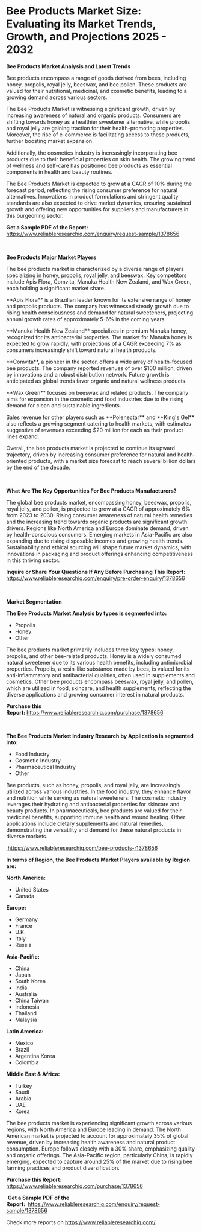 <p><h1>Bee Products Market Size: Evaluating its Market Trends, Growth, and Projections 2025 - 2032</h1></p><p><strong>Bee Products Market Analysis and Latest Trends</strong></p>
<p><p>Bee products encompass a range of goods derived from bees, including honey, propolis, royal jelly, beeswax, and bee pollen. These products are valued for their nutritional, medicinal, and cosmetic benefits, leading to a growing demand across various sectors.</p><p>The Bee Products Market is witnessing significant growth, driven by increasing awareness of natural and organic products. Consumers are shifting towards honey as a healthier sweetener alternative, while propolis and royal jelly are gaining traction for their health-promoting properties. Moreover, the rise of e-commerce is facilitating access to these products, further boosting market expansion.</p><p>Additionally, the cosmetics industry is increasingly incorporating bee products due to their beneficial properties on skin health. The growing trend of wellness and self-care has positioned bee products as essential components in health and beauty routines.</p><p>The Bee Products Market is expected to grow at a CAGR of 10% during the forecast period, reflecting the rising consumer preference for natural alternatives. Innovations in product formulations and stringent quality standards are also expected to drive market dynamics, ensuring sustained growth and offering new opportunities for suppliers and manufacturers in this burgeoning sector.</p></p>
<p><strong>Get a Sample PDF of the Report:&nbsp;</strong> <a href="https://www.reliableresearchiq.com/enquiry/request-sample/1378656?utm_campaign=3514&utm_medium=2&utm_source=Github&utm_content=ia&utm_term=30032025&utm_id=bee-products">https://www.reliableresearchiq.com/enquiry/request-sample/1378656</a></p>
<p>&nbsp;</p>
<p><strong>Bee Products Major Market Players</strong></p>
<p><p>The bee products market is characterized by a diverse range of players specializing in honey, propolis, royal jelly, and beeswax. Key competitors include Apis Flora, Comvita, Manuka Health New Zealand, and Wax Green, each holding a significant market share.</p><p>**Apis Flora** is a Brazilian leader known for its extensive range of honey and propolis products. The company has witnessed steady growth due to rising health consciousness and demand for natural sweeteners, projecting annual growth rates of approximately 5-6% in the coming years.</p><p>**Manuka Health New Zealand** specializes in premium Manuka honey, recognized for its antibacterial properties. The market for Manuka honey is expected to grow rapidly, with projections of a CAGR exceeding 7% as consumers increasingly shift toward natural health products.</p><p>**Comvita**, a pioneer in the sector, offers a wide array of health-focused bee products. The company reported revenues of over $100 million, driven by innovations and a robust distribution network. Future growth is anticipated as global trends favor organic and natural wellness products.</p><p>**Wax Green** focuses on beeswax and related products. The company aims for expansion in the cosmetic and food industries due to the rising demand for clean and sustainable ingredients. </p><p>Sales revenue for other players such as **Polenectar** and **King's Gel** also reflects a growing segment catering to health markets, with estimates suggestive of revenues exceeding $20 million for each as their product lines expand.</p><p>Overall, the bee products market is projected to continue its upward trajectory, driven by increasing consumer preference for natural and health-oriented products, with a market size forecast to reach several billion dollars by the end of the decade.</p></p>
<p>&nbsp;</p>
<p><strong>What Are The Key Opportunities For Bee Products Manufacturers?</strong></p>
<p><p>The global bee products market, encompassing honey, beeswax, propolis, royal jelly, and pollen, is projected to grow at a CAGR of approximately 6% from 2023 to 2030. Rising consumer awareness of natural health remedies and the increasing trend towards organic products are significant growth drivers. Regions like North America and Europe dominate demand, driven by health-conscious consumers. Emerging markets in Asia-Pacific are also expanding due to rising disposable incomes and growing health trends. Sustainability and ethical sourcing will shape future market dynamics, with innovations in packaging and product offerings enhancing competitiveness in this thriving sector.</p></p>
<p><strong>Inquire or Share Your Questions If Any Before Purchasing This Report:</strong> <a href="https://www.reliableresearchiq.com/enquiry/pre-order-enquiry/1378656?utm_campaign=3514&utm_medium=2&utm_source=Github&utm_content=ia&utm_term=30032025&utm_id=bee-products">https://www.reliableresearchiq.com/enquiry/pre-order-enquiry/1378656</a></p>
<p>&nbsp;</p>
<p><strong>Market Segmentation</strong></p>
<p><strong>The Bee Products Market Analysis by types is segmented into:</strong></p>
<p><ul><li>Propolis</li><li>Honey</li><li>Other</li></ul></p>
<p><p>The bee products market primarily includes three key types: honey, propolis, and other bee-related products. Honey is a widely consumed natural sweetener due to its various health benefits, including antimicrobial properties. Propolis, a resin-like substance made by bees, is valued for its anti-inflammatory and antibacterial qualities, often used in supplements and cosmetics. Other bee products encompass beeswax, royal jelly, and pollen, which are utilized in food, skincare, and health supplements, reflecting the diverse applications and growing consumer interest in natural products.</p></p>
<p><strong>Purchase this Report:&nbsp;</strong><a href="https://www.reliableresearchiq.com/purchase/1378656?utm_campaign=3514&utm_medium=2&utm_source=Github&utm_content=ia&utm_term=30032025&utm_id=bee-products">https://www.reliableresearchiq.com/purchase/1378656</a></p>
<p>&nbsp;</p>
<p><strong>The Bee Products Market Industry Research by Application is segmented into:</strong></p>
<p><ul><li>Food Industry</li><li>Cosmetic Industry</li><li>Pharmaceutical Industry</li><li>Other</li></ul></p>
<p><p>Bee products, such as honey, propolis, and royal jelly, are increasingly utilized across various industries. In the food industry, they enhance flavor and nutrition while serving as natural sweeteners. The cosmetic industry leverages their hydrating and antibacterial properties for skincare and beauty products. In pharmaceuticals, bee products are valued for their medicinal benefits, supporting immune health and wound healing. Other applications include dietary supplements and natural remedies, demonstrating the versatility and demand for these natural products in diverse markets.</p></p>
<p><a href="https://www.reliableresearchiq.com/bee-products-r1378656?utm_campaign=3514&utm_medium=2&utm_source=Github&utm_content=ia&utm_term=30032025&utm_id=bee-products">&nbsp;https://www.reliableresearchiq.com/bee-products-r1378656</a></p>
<p><strong>In terms of Region, the Bee Products Market Players available by Region are:</strong></p>
<p>
    <p> <strong> North America: </strong>
        <ul>
            <li>United States</li>
            <li>Canada</li>
        </ul>
        </p> 
    <p> <strong> Europe: </strong>
        <ul>
            <li>Germany</li>
            <li>France</li>
            <li>U.K.</li>
            <li>Italy</li>
            <li>Russia</li>
        </ul>
        </p> 
    <p> <strong> Asia-Pacific: </strong>
        <ul>
            <li>China</li>
            <li>Japan</li>
            <li>South Korea</li>
            <li>India</li>
            <li>Australia</li>
            <li>China Taiwan</li>
            <li>Indonesia</li>
            <li>Thailand</li>
            <li>Malaysia</li>
        </ul>
        </p> 
    <p> <strong> Latin America: </strong>
        <ul>
            <li>Mexico</li>
            <li>Brazil</li>
            <li>Argentina Korea</li>
            <li>Colombia</li>
        </ul>
        </p> 
    <p> <strong> Middle East & Africa: </strong>
        <ul>
            <li>Turkey</li>
            <li>Saudi</li>
            <li>Arabia</li>
            <li>UAE</li>
            <li>Korea</li>
        </ul>
    </p>
    </p>
<p><p>The bee products market is experiencing significant growth across various regions, with North America and Europe leading in demand. The North American market is projected to account for approximately 35% of global revenue, driven by increasing health awareness and natural product consumption. Europe follows closely with a 30% share, emphasizing quality and organic offerings. The Asia-Pacific region, particularly China, is rapidly emerging, expected to capture around 25% of the market due to rising bee farming practices and product diversification.</p></p>
<p><strong>Purchase this Report: </strong><a href="https://www.reliableresearchiq.com/purchase/1378656?utm_campaign=3514&utm_medium=2&utm_source=Github&utm_content=ia&utm_term=30032025&utm_id=bee-products">https://www.reliableresearchiq.com/purchase/1378656</a></p>
<p>&nbsp;<strong>Get a Sample PDF of the Report:&nbsp;&nbsp;</strong><a href="https://www.reliableresearchiq.com/enquiry/request-sample/1378656?utm_campaign=3514&utm_medium=2&utm_source=Github&utm_content=ia&utm_term=30032025&utm_id=bee-products">https://www.reliableresearchiq.com/enquiry/request-sample/1378656</a></p>
<p><strong></strong></p>
<p>Check more reports on <a href="https://www.reliableresearchiq.com/?utm_campaign=3514&utm_medium=2&utm_source=Github&utm_content=ia&utm_term=30032025&utm_id=bee-products">https://www.reliableresearchiq.com/</a></p>
